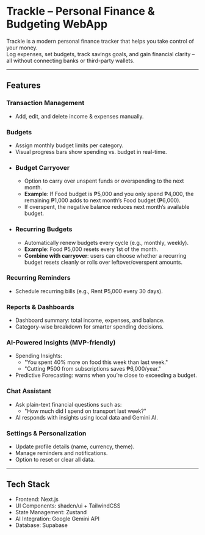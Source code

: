# Trackle – Personal Finance & Budgeting WebApp

Trackle is a modern personal finance tracker that helps you take control of your money.  
Log expenses, set budgets, track savings goals, and gain financial clarity – all without connecting banks or third-party wallets.

---

## Features

### Transaction Management
- Add, edit, and delete income & expenses manually.

### Budgets
- Assign monthly budget limits per category.
- Visual progress bars show spending vs. budget in real-time.
- ### Budget Carryover
  - Option to carry over unspent funds or overspending to the next month.  
  - **Example**: If Food budget is ₱5,000 and you only spend ₱4,000, the remaining ₱1,000 adds to next month’s Food budget (₱6,000).  
  - If overspent, the negative balance reduces next month’s available budget.  
- ### Recurring Budgets
  - Automatically renew budgets every cycle (e.g., monthly, weekly).  
  - **Example**: Food ₱5,000 resets every 1st of the month.  
  - **Combine with carryover**: users can choose whether a recurring budget resets cleanly or rolls over leftover/overspent amounts.  


### Recurring Reminders
- Schedule recurring bills (e.g., Rent ₱5,000 every 30 days).

### Reports & Dashboards
- Dashboard summary: total income, expenses, and balance.
- Category-wise breakdown for smarter spending decisions.

### AI-Powered Insights (MVP-friendly)
- Spending Insights:  
  - "You spent 40% more on food this week than last week."  
  - "Cutting ₱500 from subscriptions saves ₱6,000/year."  
- Predictive Forecasting: warns when you’re close to exceeding a budget.

### Chat Assistant
- Ask plain-text financial questions such as:  
  - "How much did I spend on transport last week?"  
- AI responds with insights using local data and Gemini AI.

### Settings & Personalization
- Update profile details (name, currency, theme).
- Manage reminders and notifications.
- Option to reset or clear all data.

---

## Tech Stack
- Frontend: Next.js
- UI Components: shadcn/ui + TailwindCSS
- State Management: Zustand
- AI Integration: Google Gemini API
- Database: Supabase
